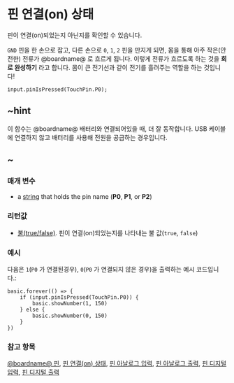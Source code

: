 # 핀 연결(on) 상태

핀이 연결(on)되었는지 아닌지를 확인할 수 있습니다.

`GND` 핀을 한 손으로 잡고, 다른 손으로 `0`, `1`, `2` 핀을 만지게 되면, 몸을 통해 아주 작은(안전한) 전류가 @boardname@ 로 흐르게 됩니다. 이렇게 전류가 흐르도록 하는 것을 **회로 완성하기** 라고 합니다. 몸이 큰 전기선과 같이 전기를 흘려주는 역할을 하는 것입니다!

```sig
input.pinIsPressed(TouchPin.P0);
```

## ~hint

이 함수는 @boardname@ 배터리와 연결되어있을 때, 더 잘 동작합니다. USB 케이블에 연결하지 않고 배터리를 사용해 전원을 공급하는 경우입니다.

## ~

### 매개 변수

* a [string](/reference/types/string) that holds the pin name (**P0**, **P1**, or **P2**)

### 리턴값

* [불(true/false)](/blocks/logic/boolean). 핀이 연결(on)되었는지를 나타내는 불 값(`true`, `false`)

### 예시

다음은 `1`(`P0` 가 연결된경우), `0`(`P0` 가 연결되지 않은 경우)을 출력하는 예시 코드입니다.:

```blocks
basic.forever(() => {
    if (input.pinIsPressed(TouchPin.P0)) {
        basic.showNumber(1, 150)
    } else {
        basic.showNumber(0, 150)
    }
})
```

### 참고 항목

[@boardname@ 핀](/device/pins), [핀 연결(on) 상태](/reference/input/on-pin-pressed), [핀 아날로그 입력](/reference/pins/analog-read-pin), [핀 아날로그 출력](/reference/pins/analog-write-pin), [핀 디지털 입력](/reference/pins/digital-read-pin), [핀 디지털 출력](/reference/pins/digital-write-pin)